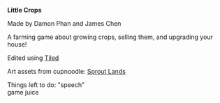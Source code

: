 **Little Crops**

Made by Damon Phan and James Chen

A farming game about growing crops, selling them, and upgrading your house!

Edited using [Tiled](https://www.mapeditor.org/)

Art assets from cupnoodle: [Sprout Lands](https://cupnooble.itch.io/sprout-lands-asset-pack)


Things left to do:
"speech"<br>
game juice<br>